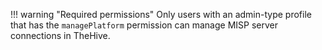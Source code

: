 !!! warning "Required permissions"
    Only users with an admin-type profile that has the `managePlatform` permission can manage MISP server connections in TheHive.